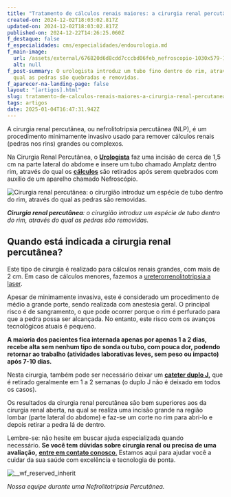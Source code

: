 ```yaml
---
title: "Tratamento de cálculos renais maiores: a cirurgia renal percutânea"
created-on: 2024-12-02T18:03:02.817Z
updated-on: 2024-12-02T18:03:02.817Z
published-on: 2024-12-22T14:26:25.060Z
f_destaque: false
f_especialidades: cms/especialidades/endourologia.md
f_main-image:
  url: /assets/external/676820d6d8cdd7cccbd06feb_nefroscopio-1030x579-1201.jpg
  alt: null
f_post-summary: O urologista introduz um tubo fino dentro do rim, através do
  qual as pedras são quebradas e removidas.
f_aparecer-na-landing-page: false
layout: "[artigos].html"
slug: tratamento-de-calculos-renais-maiores-a-cirurgia-renal-percutanea
tags: artigos
date: 2025-01-04T16:47:31.942Z
---
```

A cirurgia renal percutânea, ou nefrolitotripsia percutânea (NLP), é um procedimento minimamente invasivo usado para remover cálculos renais (pedras nos rins) grandes ou complexos.

Na Cirurgia Renal Percutânea, o **[Urologista](https://uroconsult.com.br/artigos/urologista-em-manaus-faca-um-procedimento-urologico-minimamente-invasivo-com-dr-pedro-henrique-cabral/)** faz uma incisão de cerca de 1,5 cm na parte lateral do abdome e insere um tubo chamado Amplatz dentro rim, através do qual os **[cálculos](https://uroconsult.com.br/artigos/laser-para-tratamento-de-calculos-no-rim-e-ureter/)** são retirados após serem quebrados com auxílio de um aparelho chamado Nefroscópio.

![Cirurgia renal percutânea: o cirurgião introduz um espécie de tubo dentro do rim, através do qual as pedras são removidas.](/assets/external/676820d6d8cdd7cccbd06fe7_674df59b2c759339ae34c7c4_percutanea.jpeg "Cirurgia renal percutânea: o cirurgião introduz um espécie de tubo dentro do rim, através do qual as pedras são removidas.")

***Cirurgia renal percutânea**: o cirurgião introduz um espécie de tubo dentro do rim, através do qual as pedras são removidas.*

## Quando está indicada a cirurgia renal percutânea?

Este tipo de cirurgia é realizado para cálculos renais grandes, com mais de 2 cm. Em caso de cálculos menores, fazemos a [ureterorrenolitotripsia a laser](https://uroconsult.com.br/artigos/laser-para-tratamento-de-calculos-no-rim-e-ureter/). 

Apesar de minimamente invasiva, este é considerado um procedimento de médio a grande porte, sendo realizada com anestesia geral. O principal risco é de sangramento, o que pode ocorrer porque o rim é perfurado para que a pedra possa ser alcançada. No entanto, este risco com os avanços tecnológicos atuais é pequeno. 

**A maioria dos pacientes fica internada apenas por apenas 1 a 2 dias, recebe alta sem nenhum tipo de sonda ou tubo, com pouca dor, podendo retornar ao trabalho (atividades laborativas leves, sem peso ou impacto) após 7-10 dias.**

Nesta cirurgia, também pode ser necessário deixar um **[cateter duplo J,](https://uroconsult.com.br/artigos/cateter-duplo-j-esclareca-as-suas-duvidas/)** que é retirado geralmente em 1 a 2 semanas (o duplo J não é deixado em todos os casos).

Os resultados da cirurgia renal percutânea são bem superiores aos da cirurgia renal aberta, na qual se realiza uma incisão grande na região lombar (parte lateral do abdome) e faz-se um corte no rim para abri-lo e depois retirar a pedra lá de dentro.

Lembre-se: não hesite em buscar ajuda especializada quando necessário. **Se você tem** **dúvidas sobre cirurgia renal** **ou precisa de uma avaliação,** [**entre em contato conosco**.](https://uroconsult.com.br/contato/) Estamos aqui para ajudar você a cuidar da sua saúde com excelência e tecnologia de ponta.

![__wf_reserved_inherit](/assets/external/676820d6d8cdd7cccbd06fe8_674df5eb20fa48f9b0b3521a_percutanea-1.jpeg)

*Nossa equipe durante uma Nefrolitotripsia Percutânea.*

‍